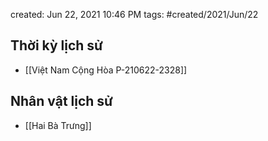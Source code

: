 created: Jun 22, 2021 10:46 PM
tags: #created/2021/Jun/22

## Thời kỳ lịch sử

- [[Việt Nam Cộng Hòa P-210622-2328]]


## Nhân vật lịch sử
- [[Hai Bà Trưng]]
